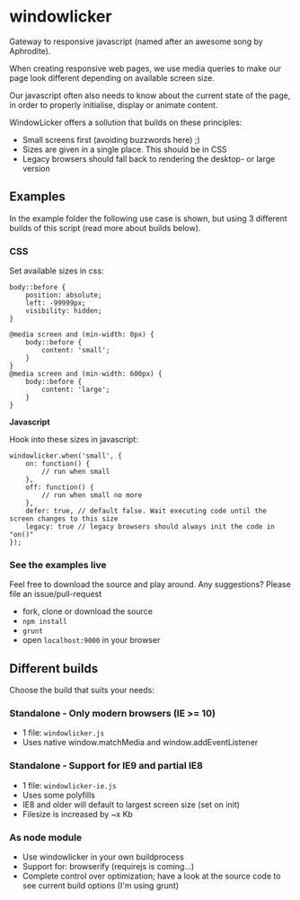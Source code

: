 # windowlicker

Gateway to responsive javascript (named after an awesome song by Aphrodite).

When creating responsive web pages, we use media queries to make our page look different depending on available screen size.

Our javascript often also needs to know about the current state of the page, in order to properly initialise, display or animate content.

WindowLicker offers a sollution that builds on these principles:

- Small screens first (avoiding buzzwords here) ;)
- Sizes are given in a single place. This should be in CSS
- Legacy browsers should fall back to rendering the desktop- or large version

## Examples

In the example folder the following use case is shown, but using 3 different builds of this script (read more about builds below).

### CSS

Set available sizes in css:

    body::before {
    	position: absolute;
    	left: -99999px;
    	visibility: hidden;
    }

    @media screen and (min-width: 0px) {
    	body::before {
    		content: 'small';
    	}
    }
    @media screen and (min-width: 600px) {
    	body::before {
    		content: 'large';
    	}
    }

**Javascript**

Hook into these sizes in javascript:

    windowlicker.when('small', {
    	on: function() {
    		// run when small
    	},
    	off: function() {
    		// run when small no more
    	},
    	defer: true, // default false. Wait executing code until the screen changes to this size
    	legacy: true // legacy browsers should always init the code in "on()"
    });

### See the examples live

Feel free to download the source and play around. Any suggestions? Please file an issue/pull-request

- fork, clone or download the source
- `npm install`
- `grunt`
- open `localhost:9000` in your browser

## Different builds

Choose the build that suits your needs:

### Standalone - Only modern browsers (IE >= 10)

- 1 file: `windowlicker.js`
- Uses native window.matchMedia and window.addEventListener

### Standalone - Support for IE9 and partial IE8

- 1 file: `windowlicker-ie.js`
- Uses some polyfills
- IE8 and older will default to largest screen size (set on init)
- Filesize is increased by ~x Kb

### As node module

- Use windowlicker in your own buildprocess
- Support for: browserify (requirejs is coming...)
- Complete control over optimization; have a look at the source code to see current build options (I'm using grunt)
